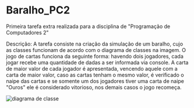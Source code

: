 # Baralho_PC2
Primeira tarefa extra realizada para a disciplina de "Programação de Computadores 2"

Descrição: A tarefa consiste na criação da simulação de um baralho, cujo as classes funcionam de acordo com o diagrama de classes na imagem. O jogo de cartas funciona
           da seguinte forma: havendo dois jogadores, cada jogar recebe uma quantidade de dadas a ser informada via console. A carta de maior valor de cada jogador é
           apresentada, vencendo aquele com a carta de maior valor, caso as cartas tenham o mesmo valor, é verificado o naipe das cartas e se somente um dos jogadores
           tiver uma carta de naipe "Ouros" ele é considerado vitorioso, nos demais casos o jogo recomeça.
           
![diagrama de classe](https://user-images.githubusercontent.com/72704469/229305653-9294db29-9223-4320-9367-498ccae7c8a3.png)
